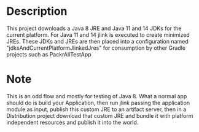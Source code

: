 # Description
This project downloads a Java 8 JRE and Java 11 and 14 JDKs for the current platform. For Java 11 and 14 jlink is executed to create minimized JREs. These JDKs and JREs are then placed into a configuration named "jdksAndCurrentPlatformJlinkedJres" for consumption by other Gradle projects such as PackrAllTestApp

# Note
This is an odd flow and mostly for testing of Java 8. What a normal app should do is build your Application, then run jlink passing the application module as input, publish this custom JRE to an artifact server, then in a Distribution project download that custom JRE and bundle it with platform independent resources and publish it into the world.
